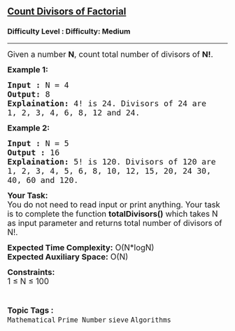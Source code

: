 <h2><a href="https://www.geeksforgeeks.org/problems/count-divisors-of-factorial4508/1?page=1&difficulty=Medium&status=unsolved&sortBy=submissions">Count Divisors of Factorial</a></h2><h3>Difficulty Level : Difficulty: Medium</h3><hr><div class="problems_problem_content__Xm_eO"><div class="entry-content">
<p><span style="font-size:18px">Given a number <strong>N</strong>, count total number of divisors of <strong>N!</strong>.</span></p>
</div>

<p><strong><span style="font-size:18px">Example 1:</span></strong></p>

<pre><span style="font-size:18px"><strong>Input :</strong> N = 4
<strong>Output:</strong> 8
<strong>Explaination:</strong> 4! is 24. Divisors of 24 are 
1, 2, 3, 4, 6, 8, 12 and 24.</span></pre>

<p><strong><span style="font-size:18px">Example 2:</span></strong></p>

<pre><span style="font-size:18px"><strong>Input :</strong> N = 5
<strong>Output :</strong> 16
<strong>Explaination:</strong> 5! is 120. Divisors of 120 are 
1, 2, 3, 4, 5, 6, 8, 10, 12, 15, 20, 24 30, 
40, 60 and 120.</span></pre>

<p><span style="font-size:18px"><strong>Your Task:</strong><br>
You do not need to read input or print anything. Your task is to complete the function <strong>totalDivisors()</strong> which takes N as input parameter and returns total number of divisors of N!.</span></p>

<p><span style="font-size:18px"><strong>Expected Time Complexity:</strong> O(N*logN)<br>
<strong>Expected Auxiliary Space:</strong> O(N)</span></p>

<p><span style="font-size:18px"><strong>Constraints:</strong><br>
1 ≤ N ≤ 100</span></p>
</div><br><p><span style=font-size:18px><strong>Topic Tags : </strong><br><code>Mathematical</code>&nbsp;<code>Prime Number</code>&nbsp;<code>sieve</code>&nbsp;<code>Algorithms</code>&nbsp;
